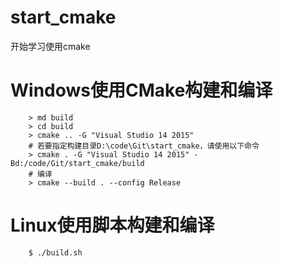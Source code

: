 # start_cmake
开始学习使用cmake

# Windows使用CMake构建和编译
```
    > md build
    > cd build
    > cmake .. -G "Visual Studio 14 2015"
    # 若要指定构建目录D:\code\Git\start_cmake，请使用以下命令
    > cmake . -G "Visual Studio 14 2015" -Bd:/code/Git/start_cmake/build
    # 编译
    > cmake --build . --config Release
```

# Linux使用脚本构建和编译
```
    $ ./build.sh
```
